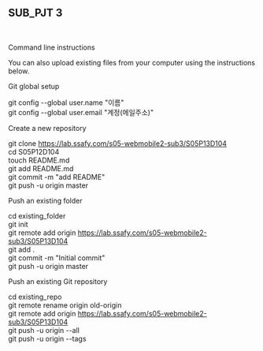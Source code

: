 ## **SUB_PJT 3**
<br/>

Command line instructions<br/>

You can also upload existing files from your computer using the instructions below.<br/>


Git global setup<br/>

git config --global user.name "이름"<br/>
git config --global user.email "계정(메일주소)"<br/>

Create a new repository<br/>

git clone https://lab.ssafy.com/s05-webmobile2-sub3/S05P13D104<br/>
cd S05P12D104<br/>
touch README.md<br/>
git add README.md<br/>
git commit -m "add README"<br/>
git push -u origin master<br/>

Push an existing folder<br/>

cd existing_folder<br/>
git init<br/>
git remote add origin https://lab.ssafy.com/s05-webmobile2-sub3/S05P13D104<br/>
git add .<br/>
git commit -m "Initial commit"<br/>
git push -u origin master<br/>

Push an existing Git repository<br/>

cd existing_repo<br/>
git remote rename origin old-origin<br/>
git remote add origin https://lab.ssafy.com/s05-webmobile2-sub3/S05P13D104<br/>
git push -u origin --all<br/>
git push -u origin --tags<br/>

